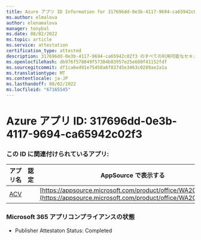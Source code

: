 ```yaml
---
title: Azure アプリ ID Information for 317696dd-0e3b-4117-9694-ca65942c02f3
ms.author: elmalova
author: elenamalova
manager: tonybal
ms.date: 08/02/2022
ms.topic: article
ms.service: attestation
certification_type: attested
description: 317696dd-0e3b-4117-9694-ca65942c02f3 のすべての利用可能なセキュリティとコンプライアンス情報。
ms.openlocfilehash: db976f578049f57304b03957e25e680f41152fdf
ms.sourcegitcommit: df1ca6e491e75450a6f83745e3463c0289ae2a1a
ms.translationtype: MT
ms.contentlocale: ja-JP
ms.lasthandoff: 08/02/2022
ms.locfileid: "67165545"
---
```

# <a name="azure-app-id-317696dd-0e3b-4117-9694-ca65942c02f3"></a>Azure アプリ ID: 317696dd-0e3b-4117-9694-ca65942c02f3


### <a name="apps-associated-with-this-id"></a>この ID に関連付けられているアプリ:
| **アプリ名** | **認定** | **AppSource で表示する** |
|--------------|---------------|-----------------------|
| [ACV](../forward/WA200004237.md) |  | [https://appsource.microsoft.com/product/office/WA200004237](https://appsource.microsoft.com/product/office/WA200004237) |

### <a name="microsoft-365-app-compliance-status"></a>Microsoft 365 アプリコンプライアンスの状態
- Publisher Attestaton Status: Completed
